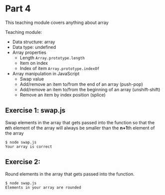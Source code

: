 # Part 4

This teaching module covers anything about array

Teaching module:

- Data structure: array
- Data type: undefined
- Array properties
  - Length `Array.prototype.length`
  - Item on index
  - Index of item `Array.prototype.indexOf`
- Array manipulation in JavaScript
  - Swap value
  - Add/remove an item to/from the end of an array (push-pop)
  - Add/remove an item to/from the beginning of an array (unshift-shift)
  - Remove an item by index position (splice)

## Exercise 1: swap.js

Swap elements in the array that gets passed into the function so that the **n**th element of the array will always be smaller than the **n+1**th element of the array

```
$ node swap.js
Your array is correct
```

## Exercise 2:

Round elements in the array that gets passed into the function.

```
$ node swap.js
Elements in your array are rounded
```
